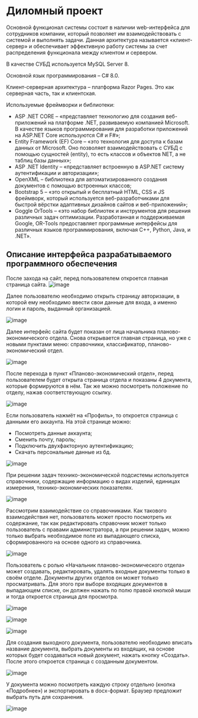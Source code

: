 # Диломный проект

Основной функционал системы состоит в наличии web-интерфейса для сотрудников компании, который позволяет им взаимодействовать с системой и выполнять задачи. 
Данная архитектура называется «клиент-сервер» и обеспечивает эффективную работу системы за счет распределения функционала между клиентом и сервером.

В качестве СУБД используется MySQL Server 8.

Основной язык программирования – C# 8.0.

Клиент-серверная архитектура – платформа Razor Pages. Это как серверная часть, так и клиентская.

Используемые фреймворки и библиотеки:
-	ASP .NET CORE – «представляет технологию для создания веб-приложений на платформе .NET, развиваемую компанией Microsoft. В качестве языков программирования для разработки приложений на ASP.NET Core используются C# и F#»;
-	Entity Framework (EF) Core – «это технология для доступа к базам данных от Microsoft. Оно позволяет взаимодействовать с СУБД с помощью сущностей (entity), то есть классов и объектов NET, а не таблиц базы данных»;
-	ASP .NET Identity – «представляет встроенную в ASP.NET систему аутентификации и авторизации»;
-	OpenXML – библиотека для автоматизированного создания документов с помощью встроенных классов;
-	Bootstrap 5 – «это открытый и бесплатный HTML, CSS и JS фреймворк, который используется веб-разработчиками для быстрой вёрстки адаптивных дизайнов сайтов и веб-приложений»;
-	Goggle OrTools – «это набор библиотек и инструментов для решения различных задач оптимизации. Разработанная и поддерживаемая Google, OR-Tools предоставляет программные интерфейсы для различных языков программирования, включая C++, Python, Java, и .NET». 

## Описание интерфейса разрабатываемого программного обеспечения
После захода на сайт, перед пользователем откроется главная страница сайта.
 ![image](https://github.com/omon4412/ASU_Gegesta/assets/65307036/9f40ced5-3ef1-4940-b9f6-67f928956d0e)

Далее пользователю необходимо открыть страницу авторизации, в которой ему необходимо ввести свои данные для входа, а именно логин и пароль, выданный организацией.

![image](https://github.com/omon4412/ASU_Gegesta/assets/65307036/176264d9-4f62-4ede-9313-8b696ddad137)

Далее интерфейс сайта будет показан от лица начальника планово-экономического отдела.
Снова открывается главная страница, но уже с новыми пунктами меню: справочники, классификатор, планово-экономический отдел.
 
![image](https://github.com/omon4412/ASU_Gegesta/assets/65307036/1c30e1cf-2dc0-4994-83c9-b9431390b6aa)

После перехода в пункт «Планово-экономический отдел», перед пользователем будет открыта страница отдела и показаны 4 документа, которые формируются в нём. Так же можно посмотреть положение по отделу, нажав соответствующую ссылку.
 
![image](https://github.com/omon4412/ASU_Gegesta/assets/65307036/f18d86c0-66b3-4107-8058-4eb933d0bb92)

Если пользователь нажмёт на «Профиль», то откроется страница с данными его аккаунта. На этой странице можно:
-	Посмотреть данные аккаунта;
-	Сменить почту, пароль;
-	Подключить двухфакторную аутентификацию;
-	Скачать персональные данные из бд.
 
![image](https://github.com/omon4412/ASU_Gegesta/assets/65307036/48f411f9-cf72-484c-8863-f926b1b35f50)

При решении задач технико-экономической подсистемы используется справочники, содержащие информацию о видах изделий, единицах измерения, технико-экономических показателях.
 
![image](https://github.com/omon4412/ASU_Gegesta/assets/65307036/d405086b-cbb8-4e40-9db9-223b6875a56d)

Рассмотрим взаимодействие со справочниками. Как такового взаимодействия нет, пользователь может просто посмотреть их содержание, так как редактировать справочник может только пользователь с правами администратора, а при решении задач, можно только выбрать необходимое поле из выпадающего списка, сформированного на основе одного из справочника.
 
![image](https://github.com/omon4412/ASU_Gegesta/assets/65307036/b2014656-bfa1-44b0-815b-101ba9679855)

Пользователь с ролью «Начальник планово-экономического отдела» может создавать, редактировать, удалять входные документы только в своём отделе. Документы других отделов он может только просматривать. Для этого при выборе входящих документов в выпадающем списке, он должен нажать по полю правой кнопкой мыши и тогда откроется страница для просмотра.
 
![image](https://github.com/omon4412/ASU_Gegesta/assets/65307036/388b3024-6cad-47af-bd07-1b59d4acc14e)

![image](https://github.com/omon4412/ASU_Gegesta/assets/65307036/58140066-faf9-45ec-ade7-d9c8b8b4e14b)

![image](https://github.com/omon4412/ASU_Gegesta/assets/65307036/383aacc4-3aa4-4a54-b3ae-8c62befcea36)

Для создания выходного документа, пользователю необходимо вписать название документа, выбрать документы из входящих, на основе которых будет создаваться новый документ, нажать кнопку «Создать». После этого откроется страница с созданным документом.
 
![image](https://github.com/omon4412/ASU_Gegesta/assets/65307036/5522feef-5b87-4b1f-83f8-9e6f522aafa5)

У документа можно посмотреть каждую строку отдельно (кнопка «Подробнее») и экспортировать в docx-формат. Браузер предложит выбрать путь для сохранения.
 
![image](https://github.com/omon4412/ASU_Gegesta/assets/65307036/99d145ad-22a7-4979-874e-8b6608fea315)


